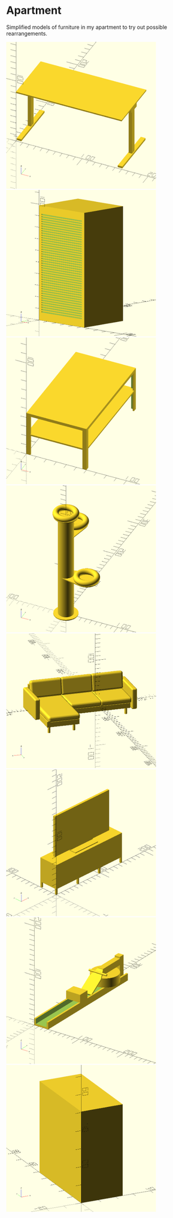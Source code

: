 # Apartment

Simplified models of furniture in my apartment to try out possible rearrangements.

<p float="left">
  <img src="./desk.png" width="400px" />
  <img src="./cabinet.png" width="400px" />
  <img src="./couch_table.png" width="400px" />
  <img src="./scratching_post.png" width="400px" />
  <img src="./couch.png" width="400px" />
  <img src="./tv.png" width="400px" />
  <img src="./rowing_machine.png" width="400px" />
  <img src="./pc.png" width="400px" />
</p>
